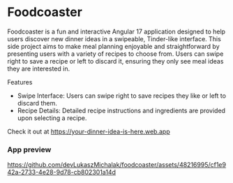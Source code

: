 # Foodcoaster

Foodcoaster is a fun and interactive Angular 17 application designed to help users discover new dinner ideas in a swipeable, Tinder-like interface. This side project aims to make meal planning enjoyable and straightforward by presenting users with a variety of recipes to choose from. Users can swipe right to save a recipe or left to discard it, ensuring they only see meal ideas they are interested in.

Features
- Swipe Interface: Users can swipe right to save recipes they like or left to discard them.
- Recipe Details: Detailed recipe instructions and ingredients are provided upon selecting a recipe.

Check it out at https://your-dinner-idea-is-here.web.app

### App preview

https://github.com/devLukaszMichalak/foodcoaster/assets/48216995/cf1e942a-2733-4e28-9d78-cb802301a14d

